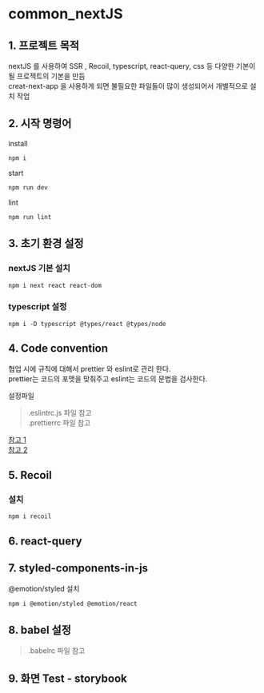 # common_nextJS

## 1. 프로젝트 목적
nextJS 를 사용하여 SSR , Recoil, typescript, react-query, css 등 다양한 기본이 될 프로젝트의 기본을 만듬  
creat-next-app 을 사용하게 되면 불필요한 파일들이 많이 생성되어서 개별적으로 설치 작업

## 2. 시작 명령어
install
```
npm i
```

start
```
npm run dev
```

lint
```
npm run lint
```

## 3. 초기 환경 설정

### nextJS 기본 설치
```
npm i next react react-dom
```

### typescript 설정  
```
npm i -D typescript @types/react @types/node
```

## 4. Code convention  
협업 시에 규칙에 대해서 prettier 와 eslint로 관리 한다.  
prettier는 코드의 포맷을 맞춰주고 eslint는 코드의 문법을 검사한다.  

설정파일  
> .eslintrc.js 파일 참고  
> .prettierrc 파일 참고  

[참고 1](https://velog.io/@mayinjanuary/Next.js-%EC%84%B8%ED%8C%85%ED%95%98%EA%B8%B0-ESLint-Prettier-%EC%84%A4%EC%A0%95)  
[참고 2](https://kbwplace.tistory.com/151)  

## 5. Recoil  

### 설치
```
npm i recoil
```

## 6. react-query

## 7. styled-components-in-js

@emotion/styled 설치
```
npm i @emotion/styled @emotion/react
```

## 8. babel 설정  

> .babelrc 파일 참고   

## 9. 화면 Test - storybook